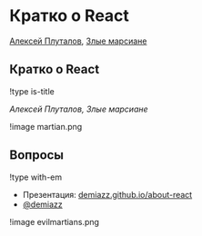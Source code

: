# Кратко о React

[Алексей Плуталов](https://twitter.com/demiazz), [Злые марсиане](http://evilmartians.ru/)

## **Кратко о React**
!type is-title

*Алексей Плуталов, Злые марсиане*

!image martian.png

## Вопросы
!type with-em

* Презентация: [demiazz.github.io/about-react](http://demiazz.github.io/about-react/)
* [@demiazz](https://twitter.com/demiazz)

!image evilmartians.png
